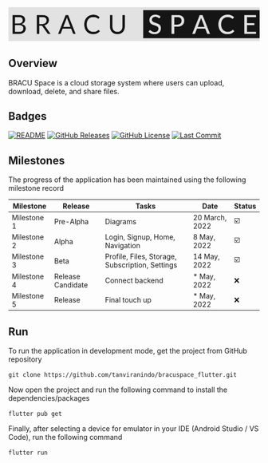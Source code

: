 ![DEMO View](assets/images/logo.jpeg?raw=true "DEMO View")

## Overview

BRACU Space is a cloud storage system where users can upload, download, delete, and share files.

## Badges

[![README](https://img.shields.io/badge/Help-Doc-lightgrey)](README.md)
[![GitHub Releases](https://img.shields.io/github/release-date-pre/tanviranindo/bracuspace_flutter)](https://github.com/tanviranindo/bracuspace_flutter/releases)
[![GitHub License](https://img.shields.io/github/license/tanviranindo/bracuspace_flutter.svg)](https://github.com/tanviranindo/bracuspace_flutter/blob/master/LICENSE.md)
[![Last Commit](https://img.shields.io/github/last-commit/tanviranindo/bracuspace_flutter/master)](https://github.com/tanviranindo/bracuspace_flutter/commits/master)

## Milestones

The progress of the application has been maintained using the following milestone record

| Milestone   | Release           | Tasks                                           | Date           | Status |
|-------------|-------------------|-------------------------------------------------|----------------|--------|
| Milestone 1 | Pre-Alpha         | Diagrams                                        | 20 March, 2022 | ☑️     |
| Milestone 2 | Alpha             | Login, Signup, Home, Navigation                 | 8 May, 2022    | ☑️     |
| Milestone 3 | Beta              | Profile, Files, Storage, Subscription, Settings | 14 May, 2022   | ☑️     |
| Milestone 4 | Release Candidate | Connect backend                                 | * May, 2022    | ❌      |
| Milestone 5 | Release           | Final touch up                                  | * May, 2022    | ❌      |

## Run

To run the application in development mode, get the project from GitHub repository

```shell
git clone https://github.com/tanviranindo/bracuspace_flutter.git
```

Now open the project and run the following command to install the dependencies/packages

```shell
flutter pub get
```

Finally, after selecting a device for emulator in your IDE (Android Studio / VS Code), run the
following command

```sh
flutter run
```
